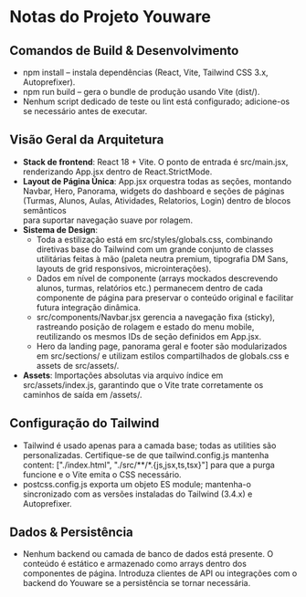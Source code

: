 # Notas do Projeto Youware

## Comandos de Build & Desenvolvimento
- npm install – instala dependências (React, Vite, Tailwind CSS 3.x, Autoprefixer).
- npm run build – gera o bundle de produção usando Vite (dist/).
- Nenhum script dedicado de teste ou lint está configurado; adicione-os se necessário antes de executar.

## Visão Geral da Arquitetura
- **Stack de frontend**: React 18 + Vite. O ponto de entrada é src/main.jsx, renderizando App.jsx dentro de React.StrictMode.
- **Layout de Página Única**: App.jsx orquestra todas as seções, montando Navbar, Hero, Panorama, widgets do dashboard e seções de páginas (Turmas, Alunos, Aulas, Atividades, Relatorios, Login) dentro de blocos semânticos <section> para suportar navegação suave por rolagem.
- **Sistema de Design**:
  - Toda a estilização está em src/styles/globals.css, combinando diretivas base do Tailwind com um grande conjunto de classes utilitárias feitas à mão (paleta neutra premium, tipografia DM Sans, layouts de grid responsivos, microinterações).
  - Dados em nível de componente (arrays mockados descrevendo alunos, turmas, relatórios etc.) permanecem dentro de cada componente de página para preservar o conteúdo original e facilitar futura integração dinâmica.
  - src/components/Navbar.jsx gerencia a navegação fixa (sticky), rastreando posição de rolagem e estado do menu mobile, reutilizando os mesmos IDs de seção definidos em App.jsx.
  - Hero da landing page, panorama geral e footer são modularizados em src/sections/ e utilizam estilos compartilhados de globals.css e assets de src/assets/.
- **Assets**: Importações absolutas via arquivo índice em src/assets/index.js, garantindo que o Vite trate corretamente os caminhos de saída em /assets/.

## Configuração do Tailwind
- Tailwind é usado apenas para a camada base; todas as utilities são personalizadas. Certifique-se de que tailwind.config.js mantenha content: ["./index.html", "./src/**/*.{js,jsx,ts,tsx}"] para que a purga funcione e o Vite emita o CSS necessário.
- postcss.config.js exporta um objeto ES module; mantenha-o sincronizado com as versões instaladas do Tailwind (3.4.x) e Autoprefixer.

## Dados & Persistência
- Nenhum backend ou camada de banco de dados está presente. O conteúdo é estático e armazenado como arrays dentro dos componentes de página. Introduza clientes de API ou integrações com o backend do Youware se a persistência se tornar necessária.
